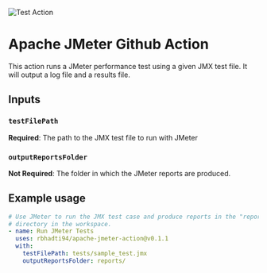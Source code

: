 ![Test Action](https://github.com/rbhadti94/apache-jmeter-action/workflows/Test%20Action/badge.svg)

# Apache JMeter Github Action

This action runs a JMeter performance test using a given JMX test file. It will output a log file and a results file.

## Inputs

### `testFilePath`
**Required**: The path to the JMX test file to run with JMeter

### `outputReportsFolder`
**Not Required**: The folder in which the JMeter reports are produced.


## Example usage
```yaml
# Use JMeter to run the JMX test case and produce reports in the "reports/"
# directory in the workspace.
- name: Run JMeter Tests
  uses: rbhadti94/apache-jmeter-action@v0.1.1
  with:
    testFilePath: tests/sample_test.jmx
    outputReportsFolder: reports/
```